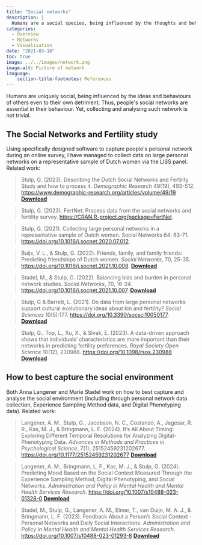 ```yaml
---
title: "Social networks"
description: |
  Humans are a social species, being influenced by the thoughts and behaviours of people in their networks. Characterising these networks, and getting data on them, is difficult.
categories:
  - Overview
  - Networks
  - Visualisation
date: "2021-03-18"
toc: true
image: ../../images/network.png
image-alt: Picture of network
language: 
    section-title-footnotes: References
---
```


Humans are uniquely social, being influenced by the ideas and behaviours of others even to their own detriment. Thus, people's social networks are essential in their behaviour. Yet, collecting and analysing such network is not trivial. 

## The Social Networks and Fertility study

Using specifically designed software to capture people's personal network during an online survey, I have managed to collect data on large personal networks on a representative sample of Dutch women via the LISS panel. Related work:

> Stulp, G. (2023). Describing the Dutch Social Networks and Fertility Study and how to process it. *Demographic Research* 49(19), 493-512. https://www.demographic-research.org/articles/volume/49/19 <a href="https://www.demographic-research.org/articles/volume/49/19" target="_blank">**Download**</a> 

> Stulp, G. (2023). FertNet: Process data from the social networks and fertility survey. https://CRAN.R-project.org/package=FertNet.

> Stulp, G. (2021). Collecting large personal networks in a representative sample of Dutch women. Social Networks 64: 63-71. https://doi.org/10.1016/j.socnet.2020.07.012.

> Buijs, V. L., & Stulp, G. (2022). Friends, family, and family friends: Predicting friendships of Dutch women. *Social Networks*, 70, 25-35. https://doi.org/10.1016/j.socnet.2021.10.008. <a href="https://doi.org/10.1016/j.socnet.2021.10.008" target="_blank">**Download**</a> 

> Stadel, M., & Stulp, G. (2022). Balancing bias and burden in personal network studies. *Social Networks*, 70, 16-24. https://doi.org/10.1016/j.socnet.2021.10.007. <a href="https://doi.org/10.1016/j.socnet.2021.10.007" target="_blank">**Download**</a>

> Stulp, G & Barrett, L. (2021). Do data from large personal networks support cultural evolutionary ideas about kin and fertility? *Social Sciences* 10(5):177. https://doi.org/10.3390/socsci10050177. <a href="https://doi.org/10.3390/socsci10050177" target="_blank">**Download**</a>

> Stulp, G., Top, L., Xu, X., & Sivak, E. (2023). A data-driven approach shows that individuals’ characteristics are more important than their networks in predicting fertility preferences. *Royal Society Open Science* 10(12), 230988. https://doi.org/10.1098/rsos.230988 <a href="https://doi.org/10.1098/rsos.230988" target="_blank">**Download**</a> 

## How to best capture the social environment
Both Anna Langener and Marie Stadel work on how to best capture and analyse the social environment (including through personal network data collection, Experience Sampling Method data, and Digital Phenotyping data). Related work:

> Langener, A. M., Stulp, G., Jacobson, N. C., Costanzo, A., Jagesar, R. R., Kas, M. J., & Bringmann, L. F. (2024). It’s All About Timing: Exploring Different Temporal Resolutions for Analyzing Digital-Phenotyping Data. *Advances in Methods and Practices in Psychological Science*, 7(1), 25152459231202677. https://doi.org/10.1177/25152459231202677 <a href="https://doi.org/10.1177/25152459231202677" target="_blank">**Download**</a> 

> Langener, A. M., Bringmann, L. F., Kas, M. J., & Stulp, G. (2024). Predicting Mood Based on the Social Context Measured Through the Experience Sampling Method, Digital Phenotyping, and Social Networks. *Administration and Policy in Mental Health and Mental Health Services Research*. https://doi.org/10.1007/s10488-023-01328-0 <a href="https://doi.org/10.1007/s10488-023-01328-0" target="_blank">**Download**</a> 

> Stadel, M., Stulp, G., Langener, A. M., Elmer, T., van Duijn, M. A. J., & Bringmann, L. F. (2023). Feedback About a Person’s Social Context - Personal Networks and Daily Social Interactions. *Administration and Policy in Mental Health and Mental Health Services Research*. https://doi.org/10.1007/s10488-023-01293-8 <a href="https://doi.org/10.1007/s10488-023-01293-8" target="_blank">**Download**</a> 


